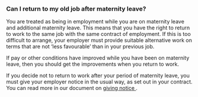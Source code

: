 ###  **Can I return to my old job after maternity leave?**

You are treated as being in employment while you are on maternity leave and
additional maternity leave. This means that you have the right to return to
work to the same job with the same contract of employment. If this is too
difficult to arrange, your employer must provide suitable alternative work on
terms that are not ‘less favourable’ than in your previous job.

If pay or other conditions have improved while you have been on maternity
leave, then you should get the improvements when you return to work.

If you decide not to return to work after your period of maternity leave, you
must give your employer notice in the usual way, as set out in your contract.
You can read more in our document on [ giving notice
](/en/employment/starting-work-and-changing-job/changing-job/giving-notice/) .
